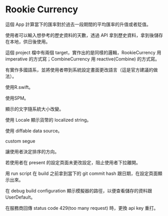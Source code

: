 #  Rookie Currency

這個 App 計算當下的匯率對於過去一段期間的平均匯率的升值或者貶值。

使用者可以輸入想參考的歷史資料的天數，透過 API 拿到歷史資料，拿到後儲存在本地，供日後使用。

這個 project 檔中有兩個 target，實作出的是同樣的邏輯，RookieCurrency 用 imperative 的方式寫；CombineCurrency 用 reactive(Combine) 的方式寫。

有實作多國語系，並將使用者帶到系統設定畫面更改語言（這是官方建議的做法）。

使用R.swift。

使用SPM。

顯示的文字隨系統大小改變。

使用 Locale 顯示貨幣的 localized string。

使用 diffable data source。

custom segue

讓使用者決定排序的方向。

若使用者在 present 的設定頁面未更改設定，阻止使用者下拉離開。

用 run script 在 build 之前拿到當下的 git commit hash 跟日期，在設定頁面顯示出來。

在 debug build configuration 顯示模擬器的路徑，以便查看儲存的資料跟 UserDefault。

在服務商回傳 status code 429(too many request) 時，更換 api key 重打。 
